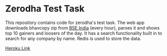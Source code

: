 # Zerodha Test Task

This repository contains code for zerodha's test task. The web app downloads bhavcopy zip from [BSE India](http://www.bseindia.com/markets/equity/EQReports/BhavCopyDebt.aspx?expandable=3) (every hour), parses it and shows top 10 gainers and loosers of the day. It has a search functionality built in to search for any company by name. Redis is used to store the data.

[Heroku Link](https://zerodha-rohan.herokuapp.com/)